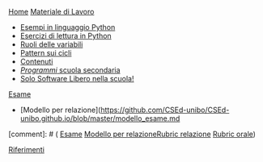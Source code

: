 [Home](index.md)
[Materiale di Lavoro]()

* [Esempi in linguaggio Python](esempi/esempi_python.md)
* [Esercizi di lettura in Python](esempi/lettura_python.md)
* [Ruoli delle variabili](pages/ruoli_variabili.md)
* [Pattern sui cicli](pages/pattern_cicli.md)
* [Contenuti](pages/contenuti.md)
* [*Programmi* scuola secondaria](pages/programmi.md)
* [Solo Software Libero nella scuola!](pages/libreswatschool.md)

[Esame]() 

* [Modello per relazione](https://github.com/CSEd-unibo/CSEd-unibo.github.io/blob/master/modello_esame.md

[comment]: # ( [Esame]() [Modello per relazione](https://github.com/CSEd-unibo/CSEd-unibo.github.io/blob/master/modello_esame.md)[Rubric relazione](pages/rubric_relazione.md) [Rubric orale](pages/rubric_orale.md))

[Riferimenti](pages/riferimenti.md)

